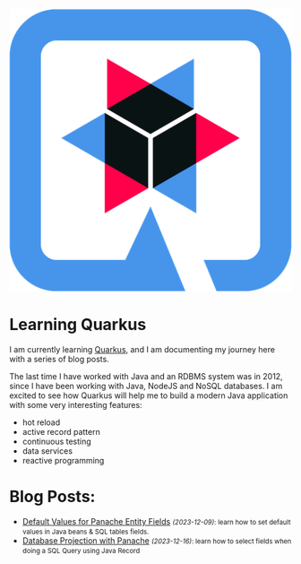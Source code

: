 
![Quarkus Logo](/images/quarkuslogo.png)

# Learning Quarkus

I am currently learning [Quarkus](https://quarkus.io/), and I am documenting my journey here with a series of blog posts.

The last time I have worked with Java and an RDBMS system was in 2012, since I have been working with Java, NodeJS and NoSQL databases. I am excited to see how Quarkus will help me to build a modern Java application with some very interesting features:

- hot reload
- active record pattern
- continuous testing
- data services
- reactive programming


# Blog Posts:


- [Default Values for Panache Entity Fields](/blog/2023/12/09/quarkus-entity-default-value) <small>_(2023-12-09)_: learn how to set default values in Java beans & SQL tables fields.</small>
- [Database Projection with Panache](/blog/2023/12/16/quarkus-database-projection-with-panache) <small>_(2023-12-16)_: learn how to select fields when doing a SQL Query using Java Record</small>
